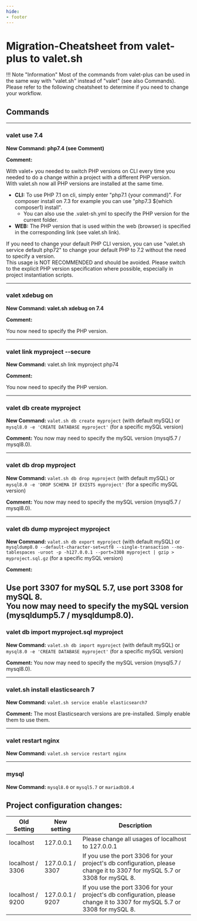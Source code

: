 ```yaml
---
hide:
- footer
---
```


# Migration-Cheatsheet from valet-plus to valet.sh

!!! Note "Information"
    Most of the commands from valet-plus can be used in the same way with "valet.sh" instead of "valet" (see also Commands).
    Please refer to the following cheatsheet to determine if you need to change your workflow.

## Commands

---
### valet use 7.4

<strong>New Command: php7.4 (see Comment)</strong>

<strong>Comment:</strong>

With valet+ you needed to switch PHP versions on CLI every time you needed to do a change within a project with a different PHP version.   
With valet.sh now all PHP versions are installed at the same time. 

* <strong>CLI:</strong> To use PHP 7.1 on cli, simply enter "php7.1 {your command}". For composer install on 7.3 for example you can use "php7.3 $(which composer1) install". 
    * You can also use the .valet-sh.yml to specify the PHP version for the current folder. 
* <strong>WEB:</strong> The PHP version that is used within the web (browser) is specified in the corresponding link (see valet.sh link).
  
If you need to change your default PHP CLI version, you can use "valet.sh service default php72" to change your default PHP to 7.2 without the need to specify a version.  
This usage is NOT RECOMMENDED and should be avoided. Please switch to the explicit PHP version specification where possible, especially in project instantiation scripts.

---
### valet xdebug on

<strong>New Command: valet.sh xdebug on 7.4</strong>

<strong>Comment:</strong>

You now need to specify the PHP version.


---
### valet link myproject --secure

<strong>New Command:</strong> valet.sh link myproject php74

<strong>Comment:</strong>

You now need to specify the PHP version.


---
### valet db create myproject


<strong>New Command:</strong> `valet.sh db create myproject` (with default mySQL) or `mysql8.0 -e 'CREATE DATABASE myproject'` (for a specific mySQL version)

<strong>Comment:</strong> You now may need to specify the mySQL version (mysql5.7 / mysql8.0).

---
### valet db drop myproject


<strong>New Command:</strong> `valet.sh db drop myproject` (with default mySQL) or `mysql8.0 -e 'DROP SCHEMA IF EXISTS myproject'` (for a specific mySQL version)

<strong>Comment:</strong> You now may need to specify the mySQL version (mysql5.7 / mysql8.0).

---
### valet db dump myproject myproject


<strong>New Command:</strong> `valet.sh db export myproject` (with default mySQL) or `mysqldump8.0 --default-character-set=utf8 --single-transaction --no-tablespaces -uroot -p -h127.0.0.1 --port=3308 myproject | gzip > myproject.sql.gz` (for a specific mySQL version)

<strong>Comment:</strong>

Use port 3307 for mySQL 5.7, use port 3308 for mySQL 8.  
You now may need to specify the mySQL version (mysqldump5.7 / mysqldump8.0).
---
### valet db import myproject.sql myproject

<strong>New Command:</strong> `valet.sh db import myproject` (with default mySQL) or `mysql8.0 -e 'CREATE DATABASE myproject'` (for a specific mySQL version)

<strong>Comment:</strong> You now may need to specify the mySQL version (mysql5.7 / mysql8.0).

---
### valet.sh install elasticsearch 7

<strong>New Command:</strong> `valet.sh service enable elasticsearch7`

<strong>Comment:</strong> The most Elasticsearch versions are pre-installed. Simply enable them to use them.


---
### valet restart nginx

<strong>New Command:</strong> `valet.sh service restart nginx`

---
### mysql

<strong>New Command:</strong> `mysql8.0` or `mysql5.7` or `mariadb10.4`


## Project configuration changes:

| Old Setting | New setting |Description|
|-------------|-------------|----------|
| localhost   | 127.0.0.1   | Please change all usages of localhost to 127.0.0.1|
|localhost / 3306	|127.0.0.1 / 3307|If you use the port 3306 for your project's db configuration, please change it to 3307 for mySQL 5.7 or 3308 for mySQL 8.|
|localhost / 9200		|127.0.0.1 / 9207|If you use the port 3306 for your project's db configuration, please change it to 3307 for mySQL 5.7 or 3308 for mySQL 8.|